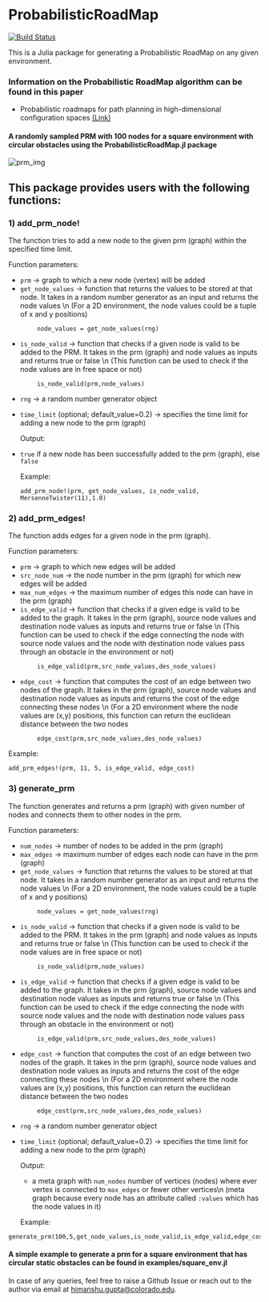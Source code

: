 # ProbabilisticRoadMap

[![Build Status](https://github.com/himanshugupta1009/ProbabilisticRoadMap.jl/actions/workflows/CI.yml/badge.svg?branch=main)](https://github.com/himanshugupta1009/ProbabilisticRoadMap.jl/actions/workflows/CI.yml?query=branch%3Amain)

This is a Julia package for generating a Probabilistic RoadMap on any given environment.

### Information on the Probabilistic RoadMap algorithm can be found in this paper

* Probabilistic roadmaps for path planning in high-dimensional configuration spaces [(Link)](https://ieeexplore.ieee.org/abstract/document/508439)

#### A randomly sampled PRM with 100 nodes for a square environment with circular obstacles using the ProbabilisticRoadMap.jl package  
![prm_img](https://github.com/himanshugupta1009/ProbabilisticRoadMap.jl/blob/main/media/prm_100_nodes_7_edges.png)

## This package provides users with the following functions:

### 1) add_prm_node!
  The function tries to add a new node to the given prm (graph) within the specified time limit.

Function parameters: 

- `prm` -> graph to which a new node (vertex) will be added
- `get_node_values` -> function that returns the values to be stored at that node. It takes in a random number generator as an input and returns the node values \n
    (For a 2D environment, the node values could be a tuple of x and y positions)
```julia-repl
        node_values = get_node_values(rng)
```
- `is_node_valid` -> function that checks if a given node is valid to be added to the PRM. It takes in the prm (graph) and node values as inputs and returns true or false \n
    (This function can be used to check if the node values are in free space or not)
```julia-repl
        is_node_valid(prm,node_values)
```
- `rng` -> a random number generator object
- `time_limit` (optional; default_value=0.2) -> specifies the time limit for adding a new node to the prm (graph)


  Output: 
- `true` if a new node has been successfully added to the prm (graph), else `false`

  Example:
  ```julia-repl
  add_prm_node!(prm, get_node_values, is_node_valid, MersenneTwister(11),1.0)
  ```

### 2) add_prm_edges!
  The function adds edges for a given node in the prm (graph).
    
  Function parameters:
- `prm` -> graph to which new edges will be added
- `src_node_num` -> the node number in the prm (graph) for which new edges will be added
- `max_num_edges` -> the maximum number of edges this node can have in the prm (graph)
- `is_edge_valid` -> function that checks if a given edge is valid to be added to the graph. It takes in the prm (graph), source node values and destination node values as inputs and returns true or false \n
    (This function can be used to check if the edge connecting the node with source node values and the node with destination node values pass through an obstacle in the environment or not)
```julia-repl
        is_edge_valid(prm,src_node_values,des_node_values)
```
- `edge_cost` -> function that computes the cost of an edge between two nodes of the graph. It takes in the prm (graph), source node values and destination node values as inputs and returns the cost of the edge connecting these nodes \n
    (For a 2D environment where the node values are (x,y) positions, this function can return the euclidean distance between the two nodes
```julia-repl
        edge_cost(prm,src_node_values,des_node_values)
```

Example:
```julia-repl
add_prm_edges!(prm, 11, 5, is_edge_valid, edge_cost)
```


### 3) generate_prm
  The function generates and returns a prm (graph) with given number of nodes and connects them to other nodes in the prm.

  Function parameters:  
  - `num_nodes` -> number of nodes to be added in the prm (graph)
- `max_edges` -> maximum number of edges each node can have in the prm (graph)
- `get_node_values` -> function that returns the values to be stored at that node. It takes in a random number generator as an input and returns the node values \n
    (For a 2D environment, the node values could be a tuple of x and y positions)
```julia-repl
        node_values = get_node_values(rng)
```
- `is_node_valid` -> function that checks if a given node is valid to be added to the PRM. It takes in the prm (graph) and node values as inputs and returns true or false \n
    (This function can be used to check if the node values are in free space or not)
```julia-repl
        is_node_valid(prm,node_values)
```
- `is_edge_valid` -> function that checks if a given edge is valid to be added to the graph. It takes in the prm (graph), source node values and destination node values as inputs and returns true or false \n
    (This function can be used to check if the edge connecting the node with source node values and the node with destination node values pass through an obstacle in the environment or not)
```julia-repl
        is_edge_valid(prm,src_node_values,des_node_values)
```
- `edge_cost` -> function that computes the cost of an edge between two nodes of the graph. It takes in the prm (graph), source node values and destination node values as inputs and returns the cost of the edge connecting these nodes \n
    (For a 2D environment where the node values are (x,y) positions, this function can return the euclidean distance between the two nodes
```julia-repl
        edge_cost(prm,src_node_values,des_node_values)
```
- `rng` -> a random number generator object
- `time_limit` (optional; default_value=0.2) -> specifies the time limit for adding a new node to the prm (graph)

  Output:
  - a meta graph with `num_nodes` number of vertices (nodes) where ever vertex is connected to `max_edges` or fewer other vertices\n
        (meta graph because every node has an attribute called `:values` which has the node values in it)

  Example:
```julia-repl
generate_prm(100,5,get_node_values,is_node_valid,is_edge_valid,edge_cost,MersenneTwister(11),1.0)
```

#### A simple example to generate a prm for a square environment that has circular static obstacles can be found in examples/square_env.jl

In case of any queries, feel free to raise a Github Issue or reach out to the author via email at himanshu.gupta@colorado.edu.
